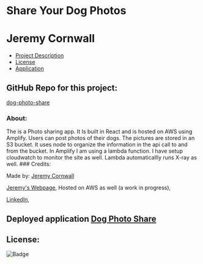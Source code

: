 # **Share Your Dog Photos**
  # Jeremy Cornwall

  * [Project Description](#about)
  * [License](#license)
  * [Application](#deployed-application-dog-photo-share)



   ## GitHub Repo for this project:
  [dog-photo-share](https://github.com/cornwalljeremy/dog-photo-share)

  ### About:
  The is a Photo sharing app. It Is built in React and is hosted on AWS using Amplify. Users can post photos of their dogs. The pictures are stored in an S3 bucket. It uses node to organize the information in the api call to and from the bucket. In Amplify I am using a lambda function. I have setup cloudwatch to monitor the site as well. Lambda automaticallly runs X-ray as well. ### Credits:



Made by: 
  [Jeremy Cornwall](cornwall.jeremy@gmail.com)

  [Jeremy's Webpage](jeremycornwall.com), Hosted on AWS as well (a work in progress),

  [LinkedIn](https://www.linkedin.com/in/jeremy-cornwall-a9698448/),


## Deployed application [Dog Photo Share](https://dev.d9052ahjsjmnv.amplifyapp.com/)

## License: 
  ![Badge](https://img.shields.io/badge/License-BATSignal-red)

